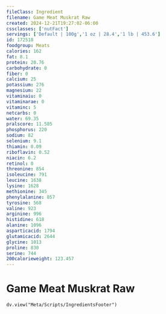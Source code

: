 ```yaml
---
fileClass: Ingredient
filename: Game Meat Muskrat Raw
created: 2024-12-21T19:27:02-06:00
cssclasses: ['nutFact']
servings: ['Default | 100g','1 oz | 28.4','1 lb | 453.6']
id: 172518
foodgroup: Meats
calories: 162
fat: 8.1
protein: 20.76
carbohydrate: 0
fiber: 0
calcium: 25
potassium: 276
magnesium: 22
vitaminaiu: 0
vitaminarae: 0
vitaminc: 5
netcarbs: 0
water: 69.35
pralscore: 11.585
phosphorus: 220
sodium: 82
selenium: 9.1
thiamin: 0.09
riboflavin: 0.52
niacin: 6.2
retinol: 0
threonine: 854
isoleucine: 791
leucine: 1638
lysine: 1628
methionine: 345
phenylalanine: 857
tyrosine: 568
valine: 923
arginine: 996
histidine: 618
alanine: 1096
asparticacid: 1794
glutamicacid: 2644
glycine: 1013
proline: 830
serine: 744
200calorieweight: 123.457
---
```


# Game Meat Muskrat Raw

```dataviewjs
dv.view("Meta/Scripts/IngredientsFooter")
```